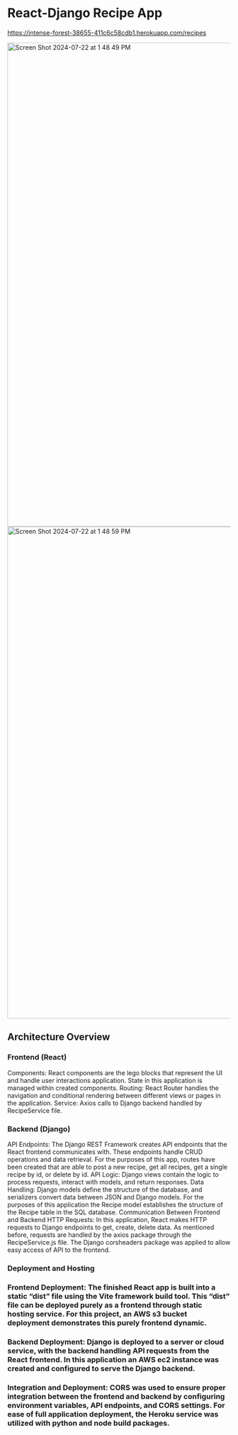 # React-Django Recipe App

https://intense-forest-38655-411c6c58cdb1.herokuapp.com/recipes

<img width="1091" alt="Screen Shot 2024-07-22 at 1 48 49 PM" src="https://github.com/user-attachments/assets/94b0b151-aad6-4202-b7ae-8de41d106917">

<img width="1109" alt="Screen Shot 2024-07-22 at 1 48 59 PM" src="https://github.com/user-attachments/assets/f844b20b-7470-4326-8996-f3ac2b90ce95">

## Architecture Overview

### Frontend (React)
Components: React components are the lego blocks that represent the UI and handle user interactions application. State in this application is managed within created components.
Routing: React Router handles the navigation and conditional rendering between different views or pages in the application.
Service: Axios calls to Django backend handled by RecipeService file.

### Backend (Django)
API Endpoints: The Django REST Framework creates API endpoints that the React frontend communicates with. These endpoints handle CRUD operations and data retrieval. For the purposes of this app, routes have been created that are able to post a new recipe, get all recipes, get a single recipe by id, or delete by id.
API Logic: Django views contain the logic to process requests, interact with models, and return responses.
Data Handling: Django models define the structure of the database, and serializers convert data between JSON and Django models. For the purposes of this application the Recipe model establishes the structure of the Recipe table in the SQL database.
Communication Between Frontend and Backend
HTTP Requests: In this application, React makes HTTP requests to Django endpoints to get, create, delete data. As mentioned before, requests are handled by the axios package through the RecipeService.js file. The Django corsheaders package was applied to allow easy access of API to the frontend.

### Deployment and Hosting
### Frontend Deployment: The finished React app is built into a static “dist” file using the Vite framework build tool. This “dist” file can be deployed purely as a frontend through static hosting service. For this project, an AWS s3 bucket deployment demonstrates this purely frontend dynamic. 

### Backend Deployment: Django is deployed to a server or cloud service, with the backend handling API requests from the React frontend. In this application an AWS ec2 instance was created and configured to serve the Django backend. 

### Integration and Deployment: CORS was used to ensure proper integration between the frontend and backend by configuring environment variables, API endpoints, and CORS settings. For ease of full application deployment, the Heroku service was utilized with python and node build packages.
